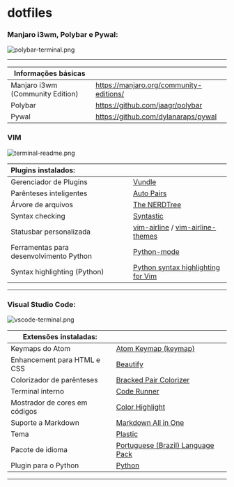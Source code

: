 # dotfiles

### Manjaro i3wm, Polybar e Pywal:

![polybar-terminal.png](https://github.com/guiemi/i3wm-dotfiles/blob/master/prints/polybar-readme.png)

------

| Informações básicas              |                                         |
| -------------------------------- | --------------------------------------- |
| Manjaro i3wm (Community Edition) | https://manjaro.org/community-editions/ |
| Polybar                          | https://github.com/jaagr/polybar        |
| Pywal                            | https://github.com/dylanaraps/pywal     |



### **VIM**

![terminal-readme.png](https://github.com/guiemi/i3wm-dotfiles/blob/master/prints/terminal-readme.png)



| **Plugins instalados:**                 |                                                              |
| :-------------------------------------- | ------------------------------------------------------------ |
| Gerenciador de Plugins                  | [Vundle](https://github.com/VundleVim/Vundle.vim)            |
| Parênteses inteligentes                 | [Auto Pairs](https://github.com/jiangmiao/auto-pairs)        |
| Árvore de arquivos                      | [The NERDTree](https://github.com/scrooloose/nerdtree)       |
| Syntax checking                         | [Syntastic](https://github.com/vim-syntastic/syntastic)      |
| Statusbar personalizada                 | [vim-airline](https://github.com/vim-airline/vim-airline) / [vim-airline-themes](https://github.com/vim-airline/vim-airline-themes) |
| Ferramentas para desenvolvimento Python | [Python-mode](https://github.com/python-mode/python-mode)    |
| Syntax highlighting (Python)            | [Python syntax highlighting for Vim](https://github.com/vim-python/python-syntax) |

------

### **Visual Studio Code:**

![vscode-terminal.png](https://github.com/guiemi/i3wm-dotfiles/blob/master/prints/vscode-readme.png)



| **Extensões instaladas:**     |                                                              |
| ----------------------------- | ------------------------------------------------------------ |
| Keymaps do Atom               | [Atom Keymap (keymap)](https://marketplace.visualstudio.com/items?itemName=ms-vscode.atom-keybindings) |
| Enhancement para HTML e CSS   | [Beautify](https://marketplace.visualstudio.com/items?itemName=HookyQR.beautify) |
| Colorizador de parênteses     | [Bracked Pair Colorizer](https://marketplace.visualstudio.com/items?itemName=CoenraadS.bracket-pair-colorizer) |
| Terminal interno              | [Code Runner](https://marketplace.visualstudio.com/items?itemName=formulahendry.code-runner) |
| Mostrador de cores em códigos | [Color Highlight](https://marketplace.visualstudio.com/items?itemName=naumovs.color-highlight) |
| Suporte a Markdown            | [Markdown All in One](https://marketplace.visualstudio.com/items?itemName=yzhang.markdown-all-in-one) |
| Tema                          | [Plastic](https://marketplace.visualstudio.com/items?itemName=will-stone.plastic) |
| Pacote de idioma              | [Portuguese (Brazil) Language Pack](https://marketplace.visualstudio.com/items?itemName=MS-CEINTL.vscode-language-pack-pt-BR) |
| Plugin para o Python          | [Python](https://marketplace.visualstudio.com/items?itemName=ms-python.python) |

---------

